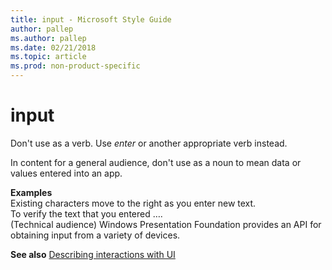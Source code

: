 ```yaml
---
title: input - Microsoft Style Guide
author: pallep
ms.author: pallep
ms.date: 02/21/2018
ms.topic: article
ms.prod: non-product-specific
---
```


# input

Don't use as a verb. Use *enter* or another appropriate verb instead. 

In content for a general audience, don't use as a noun to mean data or values entered into an app.

**Examples**  
Existing characters move to the right as you enter new text.   
To verify the text that you entered ….  
(Technical audience) Windows Presentation Foundation provides an API for obtaining input from a variety of devices.  

**See also** [Describing interactions with UI](~/procedures-instructions/describing-interactions-with-ui.md)
